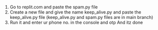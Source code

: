 1. Go to replit.com and paste the spam.py file
2. Create a new file and give the name keep_alive.py and paste the keep_alive.py file (keep_alive.py and spam.py files are in main branch)
3. Run it and enter ur phone no. in the console and otp 
               And itz done
